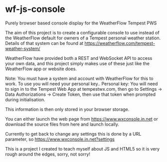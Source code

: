 # wf-js-console
Purely browser based console display for the WeatherFlow Tempest PWS

The aim of this project is to create a configurable console to use instead of the WeatherFlow default for owners of a Tempest personal weather station.
Details of that system can be found at https://weatherflow.com/tempest-weather-system/

WeatherFlow have provided both a REST and WebSocket API to access your own data, and this project simply makes use of these just like the WeatherFlow app or website does.

Note: You must have a system and account with WeatherFlow for this to work.
To use you will need your personal key..
Personal key: You will need to sign in to the Tempest Web App at tempestwx.com, then go to Settings -> Data Authorizations -> Create Token, then use that token when prompted during initialisation.

This information is then only stored in your browser storage.

You can either launch the web page from https://www.wxconsole.in.net or download the source files from here and launch locally.

Currently to get back to change any settings this is done by a URL parameter, so https://www.wxconsole.in.net?settings

This is a project I created to teach myself about JS and HTML5 so it is very rough around the edges, sorry, not sorry!
